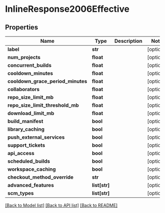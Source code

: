 # InlineResponse2006Effective

## Properties
Name | Type | Description | Notes
------------ | ------------- | ------------- | -------------
**label** | **str** |  | [optional] 
**num_projects** | **float** |  | [optional] 
**concurrent_builds** | **float** |  | [optional] 
**cooldown_minutes** | **float** |  | [optional] 
**cooldown_grace_period_minutes** | **float** |  | [optional] 
**collaborators** | **float** |  | [optional] 
**repo_size_limit_mb** | **float** |  | [optional] 
**repo_size_limit_threshold_mb** | **float** |  | [optional] 
**download_limit_mb** | **float** |  | [optional] 
**build_manifest** | **bool** |  | [optional] 
**library_caching** | **bool** |  | [optional] 
**push_external_services** | **bool** |  | [optional] 
**support_tickets** | **bool** |  | [optional] 
**api_access** | **bool** |  | [optional] 
**scheduled_builds** | **bool** |  | [optional] 
**workspace_caching** | **bool** |  | [optional] 
**checkout_method_override** | **str** |  | [optional] 
**advanced_features** | **list[str]** |  | [optional] 
**scm_types** | **list[str]** |  | [optional] 

[[Back to Model list]](../README.md#documentation-for-models) [[Back to API list]](../README.md#documentation-for-api-endpoints) [[Back to README]](../README.md)


